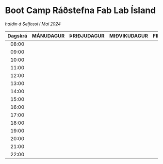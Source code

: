 # Boot Camp Ráðstefna Fab Lab Ísland 

*haldin á Selfossi í Maí 2024*

|Dagskrá| MÁNUDAGUR | ÞRIÐJUDAGUR | MIÐVIKUDAGUR | FIMMTUDAGUR | FÖSTUDAGUR | LAUGARDAGUR |
|:-----:|:---------:|:-----------:|:------------:|:-----------:|:----------:|:-----------:|
| 08:00 |           |             |              |             |            |             |
| 09:00 |           |             |              |             |            |             |
| 10:00 |           |             |              |             |            |             |
| 11:00 |           |             |              |             |            |             |
| 12:00 |           |             |              |             |            |             |
| 13:00 |           |             |              |             |            |             |
| 14:00 |           |             |              |             |            |             |
| 15:00 |           |             |              |             |            |             |
| 16:00 |           |             |              |             |            |             |
| 17:00 |           |             |              |             |            |             |
| 18:00 |           |             |              |             |            |             |
| 19:00 |           |             |              |             |            |             |
| 20:00 |           |             |              |             |            |             |
| 21:00 |           |             |              |             |            |             |
| 22:00 |           |             |              |             |            |             |
